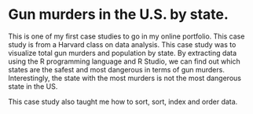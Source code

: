 # Gun murders in the U.S. by state.


This is one of my first case studies to go in my online portfolio. This case study is from a Harvard class on data analysis. This case study was to visualize total gun murders and population by state. By extracting data using the R programming language and R Studio, we can find out which states are the safest and most dangerous in terms of gun murders. Interestingly, the state with the most murders is not the most dangerous state in the US.


This case study also taught me how to sort, sort, index and order data.
